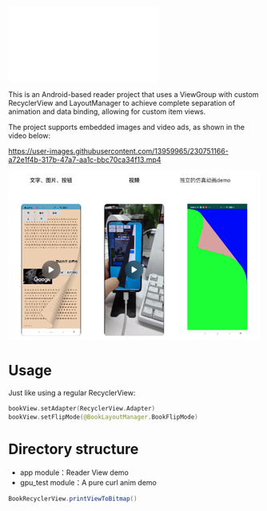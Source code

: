 ![中文文档](./README-ZH.md)

This is an Android-based reader project that uses a ViewGroup with custom RecyclerView and
LayoutManager to achieve complete separation of animation and data binding, allowing for custom item
views.

The project supports embedded images and video ads, as shown in the video below:

https://user-images.githubusercontent.com/13959965/230751166-a72e1f4b-317b-47a7-aa1c-bbc70ca34f13.mp4

![simple_view](./images/demo_pic.png)

# Usage

Just like using a regular RecyclerView:

```kotlin
bookView.setAdapter(RecyclerView.Adapter)
bookView.setFlipMode(@BookLayoutManager.BookFlipMode)

```

# Directory structure

* app module：Reader View demo
* gpu_test module：A pure curl anim demo

```java
BookRecyclerView.printViewToBitmap()
```



